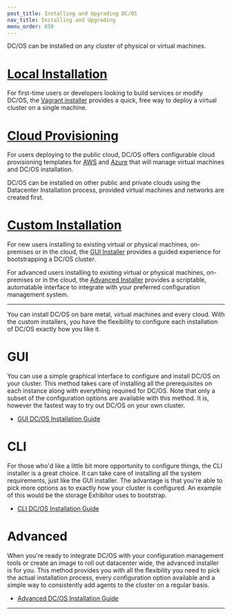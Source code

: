 ```yaml
---
post_title: Installing and Upgrading DC/OS
nav_title: Installing and Upgrading
menu_order: 030
---
```


DC/OS can be installed on any cluster of physical or virtual machines.

# [Local Installation][1]

For first-time users or developers looking to build services or modify DC/OS, the [Vagrant installer][1] provides a quick, free way to deploy a virtual cluster on a single machine.

# [Cloud Provisioning][6]

For users deploying to the public cloud, DC/OS offers configurable cloud provisioning templates for [AWS][2] and [Azure][3] that will manage virtual machines and DC/OS installation.

DC/OS can be installed on other public and private clouds using the Datacenter Installation process, provided virtual machines and networks are created first.

# [Custom Installation][7]

For new users installing to existing virtual or physical machines, on-premises or in the cloud, the [GUI Installer][4] provides a guided experience for bootstrapping a DC/OS cluster.

For advanced users installing to existing virtual or physical machines, on-premises or in the cloud, the [Advanced Installer][5] provides a scriptable, automatable interface to integrate with your preferred configuration management system.

------------------

You can install DC/OS on bare metal, virtual machines and every cloud. With the custom installers, you have the flexibility to configure each installation of DC/OS exactly how you like it.

# GUI

You can use a simple graphical interface to configure and install DC/OS on your cluster. This method takes care of installing all the prerequisites on each instance along with everything required for DC/OS. Note that only a subset of the configuration options are available with this method. It is, however the fastest way to try out DC/OS on your own cluster.

- [GUI DC/OS Installation Guide][1]

# CLI

For those who'd like a little bit more opportunity to configure things, the CLI installer is a great choice. It can take care of installing all the system requirements, just like the GUI installer. The advantage is that you're able to pick more options as to exactly how your cluster is configured. An example of this would be the storage Exhibitor uses to bootstrap.

- [CLI DC/OS Installation Guide][2]

# Advanced

When you're ready to integrate DC/OS with your configuration management tools or create an image to roll out datacenter wide, the advanced installer is for you. This method provides you with all the flexibility you need to pick the actual installation process, every configuration option available and a simple way to consistently add agents to the cluster on a regular basis.

- [Advanced DC/OS Installation Guide][3]

[1]: gui/
[2]: cli/
[3]: advanced/

------------------


[1]: /docs/1.10/installing/local/
[2]: /docs/1.10/installing/cloud/aws/
[3]: /docs/1.10/installing/cloud/azure/
[4]: /docs/1.10/installing/custom/gui/
[5]: /docs/1.10/installing/custom/advanced/
[6]: /docs/1.10/installing/cloud/
[7]: /docs/1.10/installing/custom/
